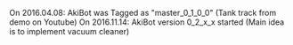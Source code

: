 On 2016.04.08: AkiBot was Tagged as "master_0_1_0_0" (Tank track from demo on Youtube)
On 2016.11.14: AkiBot version 0_2_x_x started (Main idea is to implement vacuum cleaner)

